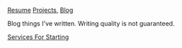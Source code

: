 [Resume](resume_page.md) [Projects](projects.md), [Blog](blog.md)

Blog things I've written. Writing quality is not guaranteed.

[Services For Starting](Blog\services_for_starting)  